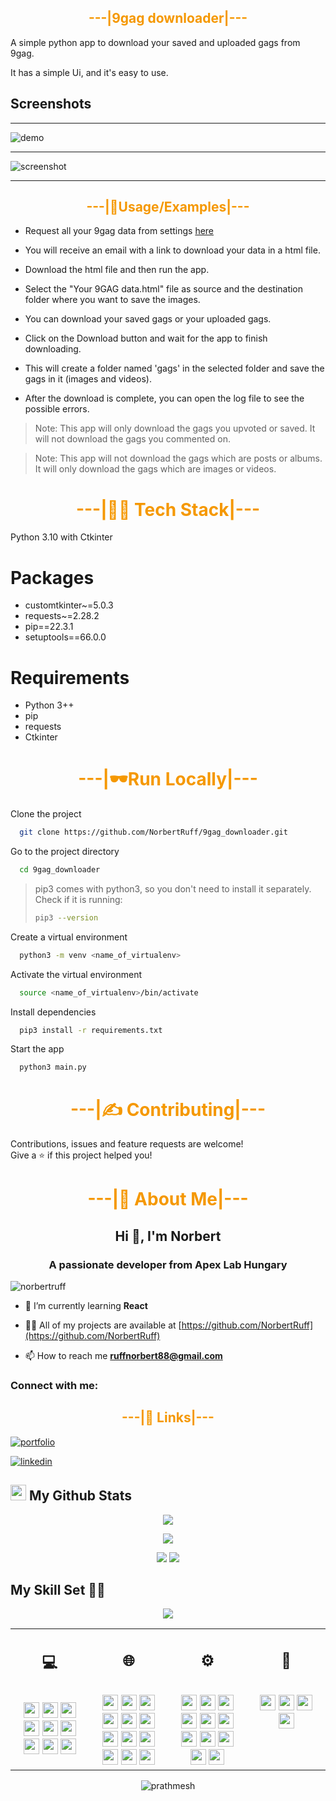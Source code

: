 ## <div style="color:#f59800" align="center">---|9gag downloader|---</div>


A simple python app to download your saved and uploaded gags from 9gag.

It has a simple Ui, and it's easy to use.

## Screenshots

---

![demo](https://github.com/NorbertRuff/9gag_downloader/blob/master/blob/demo.gif?raw=true)


---

![screenshot](https://github.com/NorbertRuff/9gag_downloader/blob/master/blob/screenshot1.png?raw=true)

---



## <div style="color:#f59800" align="center">---|💺Usage/Examples|---</div>

* Request all your 9gag data from settings [here](https://9gag.com/settings/privacy)

* You will receive an email with a link to download your data in a html file.

* Download the html file and then run the app.

* Select the "Your 9GAG data.html" file as source and the destination folder where you want to save the images.

* You can download your saved gags or your uploaded gags.

* Click on the Download button and wait for the app to finish downloading.

* This will create a folder named 'gags' in the selected folder and save the gags in it (images and videos).

* After the download is complete, you can open the log file to see the possible errors.

> Note: This app will only download the gags you upvoted or saved. It will not download the gags you commented on.

> Note: This app will not download the gags which are posts or albums. It will only download the gags which are images or videos.


# <div style="color:#f59800" align="center">---|👨‍💻 Tech Stack|---</div>

Python 3.10 with Ctkinter

# Packages

* customtkinter~=5.0.3  
* requests~=2.28.2  
* pip==22.3.1  
* setuptools==66.0.0  

# Requirements

* Python 3++
* pip
* requests
* Ctkinter


# <div style="color:#f59800" align="center">---|🕶️Run Locally|---</div>

Clone the project

```bash
  git clone https://github.com/NorbertRuff/9gag_downloader.git
```

Go to the project directory

```bash
  cd 9gag_downloader
```

> pip3 comes with python3, so you don't need to install it separately. 
> Check if it is running:
>
> ```bash
> pip3 --version
> ```

Create a virtual environment

```bash
  python3 -m venv <name_of_virtualenv>
```

Activate the virtual environment

```bash
  source <name_of_virtualenv>/bin/activate
```

Install dependencies

```bash
  pip3 install -r requirements.txt
```

Start the app

```bash
  python3 main.py
```



# <div style="color:#f59800" align="center">---|✍️ Contributing|---</div>

Contributions, issues and feature requests are welcome!<br/>
Give a ⭐️ if this project helped you!

# <div style="color:#f59800" align="center">---|🚀 About Me|---</div>

<h2 align="center">Hi 👋, I'm Norbert</h2>
<h3 align="center">A passionate developer from Apex Lab Hungary</h3>

<p align="left"> <img src="https://komarev.com/ghpvc/?username=norbertruff&label=Profile%20views&color=0e75b6&style=flat" alt="norbertruff" /> </p>

- 🌱 I’m currently learning **React**

- 👨‍💻 All of my projects are available at [https://github.com/NorbertRuff](https://github.com/NorbertRuff)

- 📫 How to reach me **ruffnorbert88@gmail.com**

<h3 align="left">Connect with me:</h3>

## <div style="color:#f59800" align="center">---|🔗 Links|---</div>

[![portfolio](https://img.shields.io/badge/my_portfolio-000?style=for-the-badge&logo=ko-fi&logoColor=white)](https://github.com/NorbertRuff)

[![linkedin](https://img.shields.io/badge/linkedin-0A66C2?style=for-the-badge&logo=linkedin&logoColor=white)](https://www.linkedin.com/in/ruff-norbert/)

<h2><img src="https://media.giphy.com/media/cj87CxfRtrUifF3Ryk/giphy.gif" height="25"> My Github Stats</h2>

<div align="center">

[![](https://raw.githubusercontent.com/NorbertRuff/NorbertRuff/master/profile-summary-card-output/dracula/0-profile-details.svg)](https://github.com/vn7n24fzkq/github-profile-summary-cards)

[![](https://raw.githubusercontent.com/NorbertRuff/NorbertRuff/master/profile-summary-card-output/dracula/2-most-commit-language.svg)](https://github.com/vn7n24fzkq/github-profile-summary-cards)

[![](https://raw.githubusercontent.com/NorbertRuff/NorbertRuff/master/profile-summary-card-output/dracula/3-stats.svg)](https://github.com/vn7n24fzkq/github-profile-summary-cards) [![](https://raw.githubusercontent.com/NorbertRuff/NorbertRuff/master/profile-summary-card-output/dracula/4-productive-time.svg)](https://github.com/vn7n24fzkq/github-profile-summary-cards)

</div>

## My Skill Set 👩‍💻

<!-- https://dev.to/envoy_/150-badges-for-github-pnk -->
<div align="center">  
<img src="https://www.codewars.com/users/NorbertRuff/badges/large">
</div>

<table><tr><td valign="top" width="25%">
<h2 align="center"> 💻 </h2><br>

<div align="center">  
<img src="https://img.shields.io/badge/Python-3776AB?style=flat-square&logo=python&logoColor=white" height="25">
<img src="https://img.shields.io/badge/Java-ED8B00?style=flat-square&logo=java&logoColor=white" height="25">

 <img src="https://img.shields.io/badge/Go-00ADD8?style=for-the-badge&logo=go&logoColor=white" height="25"> 

<img src="https://img.shields.io/badge/-GraphQL-E10098?style=flat-square&logo=graphql&logoColor=white" height="25">

<img src="https://img.shields.io/badge/shell_script-%23121011?style=flat-square&logo=shell&logoColor=white" height="25">

<img src="https://img.shields.io/badge/spring-%236DB33F?style=flat-square&logo=spring&logoColor=white" height="25">

<img src="https://img.shields.io/badge/Svelte-4A4A55?style=flat-square&logo=svelte&logoColor=FF3E00" height="25">

<img src="https://img.shields.io/badge/PostgreSQL-316192?style=flat-square&logo=postgresql&logoColor=white" height="25">


<img src="https://img.shields.io/badge/-jest-%23C21325?style=flat-square&logo=jest&logoColor=white" height="25">


</div>


</td><td valign="top" width="25%">

<h2 align="center"> 🌐 </h2><br>

<div align="center">  


<img src="https://img.shields.io/badge/-CSS3-1572B6?style=flat-square&logo=css3" height="25">
<img src="https://img.shields.io/badge/HTML5-E34F26?style=flat-square&logo=html5&logoColor=white" height="25">
<img src="https://img.shields.io/badge/React-20232A?style=flat-square&logo=react&logoColor=61DAFB" height="25">
<img src="https://img.shields.io/badge/Bootstrap-563D7C?style=flat-square&logo=bootstrap&logoColor=white" height="25">
<img src="https://img.shields.io/badge/JavaScript-F7DF1E?style=flat-square&logo=javascript&logoColor=black" height="25">
<img src="https://img.shields.io/badge/typescript-%23007ACC?style=flat-square&logo=typescript&logoColor=white" height="25">
<img src="https://img.shields.io/badge/Flask-000000?style=flat-square&logo=flask&logoColor=white" height="25">
<img src="https://img.shields.io/badge/nestjs-%23E0234E?style=flat-square&logo=nestjs&logoColor=white" height="25"> 
<img src="https://img.shields.io/badge/node.js-6DA55F?style=flat-square&logo=node.js&logoColor=white" height="25"> 
<img src="https://img.shields.io/badge/Thymeleaf-%23005C0F?style=flat-square&logo=Thymeleaf&logoColor=white" height="25">
<img src="https://img.shields.io/badge/styled--components-DB7093?style=flat-square&logo=styled-components&logoColor=white" height="25">
  <img src="https://img.shields.io/badge/Material--UI-0081CB?style=flat-square&logo=material-ui&logoColor=white" height="25">





</div>

</td><td valign="top" width="25%">

<h2 align="center"> ⚙ </h2><br>

<div align="center">

<img src="https://img.shields.io/badge/-Linux-black?style=flat-square&logo=Linux" height="25"> 
<img src="https://img.shields.io/badge/Windows-0078D6?style=flat-square&logo=windows&logoColor=white" height="25"> 
<img src="https://img.shields.io/badge/NPM-%23000000?style=flat-square&logo=npm&logoColor=white" height="25"> 
<img src="https://img.shields.io/badge/Ubuntu-E95420?style=flat-square&logo=ubuntu&logoColor=white" height="25">
<img src="https://img.shields.io/badge/-Git-black?style=flat-square&logo=git" height="25"> 
<img src="https://img.shields.io/badge/-GitHub-181717?style=flat-square&logo=github" height="25"> 
<img src="https://img.shields.io/badge/githubactions-%232671E5?style=flat-square&logo=githubactions&logoColor=white" height="25"> 
<img src="https://img.shields.io/badge/Markdown-000000?style=flat-square&logo=markdown&logoColor=white" height="25">
<img src="https://img.shields.io/badge/pycharm-143?style=flat-square&logo=pycharm&logoColor=white" height="25">  
<img src="https://img.shields.io/badge/Visual%20Studio%20Code-0078d7?style=flat-square&logo=visual-studio-code&logoColor=white" height="25">  
<img src="https://img.shields.io/badge/webstorm-143?style=flat-square&logo=webstorm&logoColor=white" height="25">  

</div>

</td>
</td><td valign="top" width="25%">

<h2 align="center"> 🎨 </h2><br>

<div align="center">
<img src="https://aleen42.github.io/badges/src/photoshop.svg" height="25">
<img src="https://aleen42.github.io/badges/src/illustrator.svg" height="25">
<img src="https://aleen42.github.io/badges/src/dreamweaver.svg" height="25">
<img src="https://aleen42.github.io/badges/src/flash.svg" height="25">

 </div>

</td>
</tr></table>  

<div align="center">

<p align="center"> <img src="https://komarev.com/ghpvc/?username=NorbertRuff&label=Profile%20views&color=0e75b6&style=flat-square" alt="prathmesh" /> </p>


</div>
